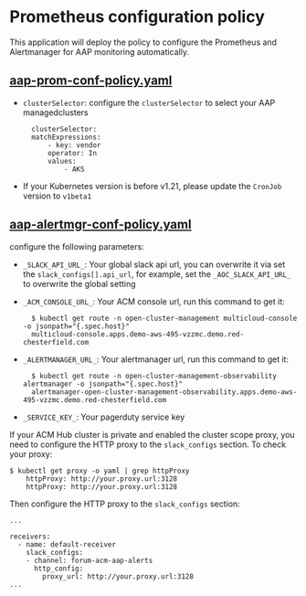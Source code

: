# Prometheus configuration policy

This application will deploy the policy to configure the Prometheus and Alertmanager for AAP monitoring automatically.

## [aap-prom-conf-policy.yaml](./aap-prom-conf-policy.yaml)

- `clusterSelector`: configure the `clusterSelector` to select your AAP managedclusters
  ```
    clusterSelector:
    matchExpressions:
        - key: vendor
        operator: In
        values:
            - AKS
  ```

- If your Kubernetes version is before v1.21, please update the `CronJob` version to `v1beta1`

## [aap-alertmgr-conf-policy.yaml](./aap-alertmgr-conf-policy.yaml)

configure the following parameters:

- `_SLACK_API_URL_`: Your global slack api url, you can overwrite it via set the `slack_configs[].api_url`, for example, set the `_AOC_SLACK_API_URL_` to overwrite the global setting

- `_ACM_CONSOLE_URL_`: Your ACM console url, run this command to get it:
  ```
    $ kubectl get route -n open-cluster-management multicloud-console -o jsonpath="{.spec.host}"
    multicloud-console.apps.demo-aws-495-vzzmc.demo.red-chesterfield.com
  ```

- `_ALERTMANAGER_URL_`: Your alertmanager url, run this command to get it:
  ```
    $ kubectl get route -n open-cluster-management-observability alertmanager -o jsonpath="{.spec.host}"
    alertmanager-open-cluster-management-observability.apps.demo-aws-495-vzzmc.demo.red-chesterfield.com
  ```

- `_SERVICE_KEY_`: Your pagerduty service key

If your ACM Hub cluster is private and enabled the cluster scope proxy, you need to configure the HTTP proxy to the `slack_configs` section. To check your proxy:

```
$ kubectl get proxy -o yaml | grep httpProxy
    httpProxy: http://your.proxy.url:3128
    httpProxy: http://your.proxy.url:3128
```
Then configure the HTTP proxy to the `slack_configs` section:

```
...

receivers:
  - name: default-receiver
    slack_configs:
    - channel: forum-acm-aap-alerts
      http_config:
        proxy_url: http://your.proxy.url:3128
...
```
